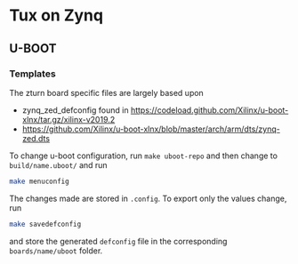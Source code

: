 # Tux on Zynq

## U-BOOT

### Templates
The zturn board specific files are largely based upon
- zynq_zed_defconfig found in https://codeload.github.com/Xilinx/u-boot-xlnx/tar.gz/xilinx-v2019.2
- https://github.com/Xilinx/u-boot-xlnx/blob/master/arch/arm/dts/zynq-zed.dts

To change u-boot configuration, run `make uboot-repo` and then change to `build/name.uboot/` and run

```bash
make menuconfig
```

The changes made are stored in `.config`. To export only the values change, run

```bash
make savedefconfig
```

and store the generated `defconfig` file in the corresponding `boards/name/uboot` folder.